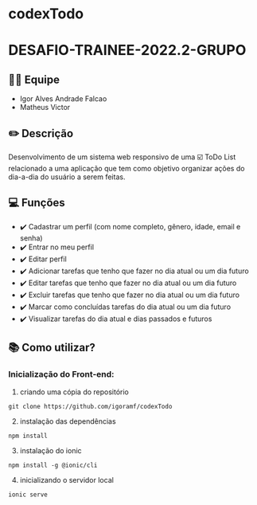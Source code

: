 # codexTodo
# DESAFIO-TRAINEE-2022.2-GRUPO


## 🧑‍💻 Equipe
- Igor Alves Andrade Falcao 
- Matheus Victor

## ✏️ Descrição
Desenvolvimento de um sistema web responsivo de uma :ballot_box_with_check: ToDo List relacionado a uma aplicação que tem como objetivo organizar ações do dia-a-dia do usuário a serem feitas.

## 💻 Funções
 - :heavy_check_mark: Cadastrar um perfil (com nome completo, gênero, idade, email e senha)
 - :heavy_check_mark: Entrar no meu perfil
 - :heavy_check_mark: Editar perfil
 - :heavy_check_mark: Adicionar tarefas que tenho que fazer no dia atual ou um dia futuro
 - :heavy_check_mark: Editar tarefas que tenho que fazer no dia atual ou um dia futuro
 - :heavy_check_mark: Excluir tarefas que tenho que fazer no dia atual ou um dia futuro
 - :heavy_check_mark: Marcar como concluídas tarefas do dia atual ou um dia futuro
 - :heavy_check_mark: Visualizar tarefas do dia atual e dias passados e futuros


## 📚 Como utilizar?

### Inicialização do Front-end:

1. criando uma cópia do repositório 
~~~
git clone https://github.com/igoramf/codexTodo
~~~
2. instalação das dependências
~~~
npm install 
~~~
3. instalação do ionic
~~~
npm install -g @ionic/cli
~~~
4. inicializando o servidor local
~~~
ionic serve
